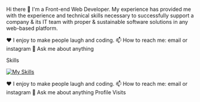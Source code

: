 Hi there 👋
I'm a Front-end Web Developer. My experience has provided me with the experience and technical skills necessary to successfully support a company & its IT team with proper & sustainable software solutions in any web-based platform.

♥️ I enjoy to make people laugh and coding.
📫 How to reach me: email or instagram
💬 Ask me about anything


Skills 


[![My Skills](https://skillicons.dev/icons?i=html,css,javascript,react,py,nextjs,git,github,flutter,vite,vim)](https://skillicons.dev)

♥️ I enjoy to make people laugh and coding.
📫 How to reach me: email or instagram
💬 Ask me about anything
Profile Visits
<!---

Abdelmoula-ossama-Ezzaouia/Abdelmoula-ossama-Ezzaouia is a ✨ special ✨ repository because its `README.md` (this file) appears on your GitHub profile.
You can click the Preview link to take a look at your changes.
--->

